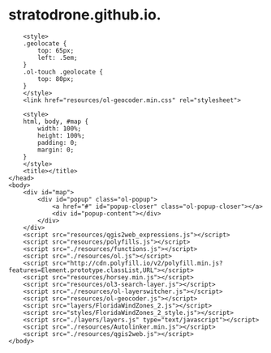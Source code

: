 # stratodrone.github.io.
<!doctype html>
<html lang="en">
    <head>
        <meta charset="utf-8">
        <meta http-equiv="X-UA-Compatible" content="IE=edge">
        <meta name="viewport" content="initial-scale=1,user-scalable=no,maximum-scale=1,width=device-width">
        <meta name="mobile-web-app-capable" content="yes">
        <meta name="apple-mobile-web-app-capable" content="yes">
        <link rel="stylesheet" href="./resources/ol.css">
        <link rel="stylesheet" href="resources/fontawesome-all.min.css">
        <link rel="stylesheet" type="text/css" href="resources/horsey.min.css">
        <link rel="stylesheet" type="text/css" href="resources/ol3-search-layer.min.css">
        <link rel="stylesheet" href="./resources/ol-layerswitcher.css">
        <link rel="stylesheet" href="./resources/qgis2web.css">
        <style>
        .ol-geocoder.gcd-gl-container {
            top: 135px!important;
            left: .5em!important;
            width: 2.1em!important;
            height: 2.1em!important;
        }
        .ol-geocoder .gcd-gl-container{
            width: 2.1em!important;
            height: 2.1em!important;
        }
        .ol-geocoder .gcd-gl-control{
            width: 2.1em!important;
        }
        .ol-geocoder .gcd-gl-expanded {
            width: 15.625em!important;
            height: 2.1875em;
        }
        .ol-touch .ol-geocoder.gcd-gl-container{
            top: 180px!important;
        }
        .ol-geocoder .gcd-gl-btn {
            width: 1.375em!important;
            height: 1.375em!important;
            top: .225em!important;
            background-image: none!important;
        }
        </style>
<style>
.search-layer {
  top: 170px;
  left: .5em;
}
.ol-touch .search-layer {
  top: 230px;
}
</style>
        <style>
        html, body {
            background-color: #ffffff;
        }
        .ol-control button {
            background-color: #f8f8f8 !important;
            color: #000000 !important;
            border-radius: 0px !important;
        }
        .ol-zoom, .geolocate, .gcd-gl-control .ol-control {
            background-color: rgba(255,255,255,.4) !important;
            padding: 3px !important;
        }
        .ol-scale-line {
            background: none !important;
        }
        .ol-scale-line-inner {
            border: 2px solid #f8f8f8 !important;
            border-top: none !important;
            background: rgba(255, 255, 255, 0.5) !important;
            color: black !important;
        }
        </style>

        <style>
        .geolocate {
            top: 65px;
            left: .5em;
        }
        .ol-touch .geolocate {
            top: 80px;
        }
        </style>
        <link href="resources/ol-geocoder.min.css" rel="stylesheet">
<style>
.tooltip {
  position: relative;
  background: rgba(0, 0, 0, 0.5);
  border-radius: 4px;
  color: white;
  padding: 4px 8px;
  opacity: 0.7;
  white-space: nowrap;
}
.tooltip-measure {
  opacity: 1;
  font-weight: bold;
}
.tooltip-static {
  background-color: #ffcc33;
  color: black;
  border: 1px solid white;
}
.tooltip-measure:before,
.tooltip-static:before {
  border-top: 6px solid rgba(0, 0, 0, 0.5);
  border-right: 6px solid transparent;
  border-left: 6px solid transparent;
  content: "";
  position: absolute;
  bottom: -6px;
  margin-left: -7px;
  left: 50%;
}
.tooltip-static:before {
  border-top-color: #ffcc33;
}
.measure-control {
  top: 100px;
  left: .5em;
}
.ol-touch .measure-control {
  top: 130px;
}
</style>
        <style>
        html, body, #map {
            width: 100%;
            height: 100%;
            padding: 0;
            margin: 0;
        }
        </style>
        <title></title>
    </head>
    <body>
        <div id="map">
            <div id="popup" class="ol-popup">
                <a href="#" id="popup-closer" class="ol-popup-closer"></a>
                <div id="popup-content"></div>
            </div>
        </div>
        <script src="resources/qgis2web_expressions.js"></script>
        <script src="resources/polyfills.js"></script>
        <script src="./resources/functions.js"></script>
        <script src="./resources/ol.js"></script>
        <script src="http://cdn.polyfill.io/v2/polyfill.min.js?features=Element.prototype.classList,URL"></script>
        <script src="resources/horsey.min.js"></script>
        <script src="resources/ol3-search-layer.js"></script>
        <script src="./resources/ol-layerswitcher.js"></script>
        <script src="resources/ol-geocoder.js"></script>
        <script src="layers/FloridaWindZones_2.js"></script>
        <script src="styles/FloridaWindZones_2_style.js"></script>
        <script src="./layers/layers.js" type="text/javascript"></script> 
        <script src="./resources/Autolinker.min.js"></script>
        <script src="./resources/qgis2web.js"></script>
    </body>
</html>
